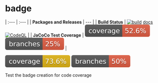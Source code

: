 # badge

| :--- | :--- |
| __Packages and Releases__ | --- |
| __Build Status__ | [![build](https://github.com/nunompassos/badge/workflows/build/badge.svg)](https://github.com/nunompassos/badge/actions/workflows/build.yml) [docs](https://github.com/nunompassos/badge/workflows/docs/badge.svg) [![CodeQL](https://github.com/nunompassos/badge/actions/workflows/codeql-analysis.yml/badge.svg)](https://github.com/nunompassos/badge/actions/workflows/codeql-analysis.yml) |
| __JaCoCo Test Coverage__ | [![coverage](https://raw.githubusercontent.com/nunompassos/badge/badges/jacoco.svg)](https://github.com/nunompassos/badge/actions/workflows/build.yml) [![branches coverage](https://raw.githubusercontent.com/nunompassos/badge/badges/branches.svg)](https://github.com/nunompassos/badge/actions/workflows/build.yml) |

![Coverage](.github/badges/jacoco.svg)
![Branches](.github/badges/branches.svg)

Test the badge creation for code coverage
